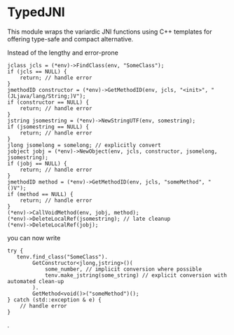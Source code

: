 # TypedJNI

This module wraps the variardic JNI functions using C++ templates for offering type-safe and compact alternative.

Instead of the lengthy and error-prone

    jclass jcls = (*env)->FindClass(env, "SomeClass");
    if (jcls == NULL) {
        return; // handle error
    }
    jmethodID constructor = (*env)->GetMethodID(env, jcls, "<init>", "(JLjava/lang/String;)V");
    if (constructor == NULL) {
        return; // handle error
    }
    jstring jsomestring = (*env)->NewStringUTF(env, somestring);
    if (jsomestring == NULL) {
        return; // handle error
    }
    jlong jsomelong = somelong; // explicitly convert
    jobject jobj = (*env)->NewObject(env, jcls, constructor, jsomelong, jsomestring);
    if (jobj == NULL) {
        return; // handle error
    }
    jmethodID method = (*env)->GetMethodID(env, jcls, "someMethod", "()V");
    if (method == NULL) {
        return; // handle error
    }
    (*env)->CallVoidMethod(env, jobj, method);
    (*env)->DeleteLocalRef(jsomestring); // late cleanup
    (*env)->DeleteLocalRef(jobj);
    

you can now write

    try {
       tenv.find_class("SomeClass").
            GetConstructor<jlong,jstring>()(
                some_number, // implicit conversion where possible
                tenv.make_jstring(some_string) // explicit conversion with automated clean-up
            ).
            GetMethod<void()>("someMethod")();
    } catch (std::exception & e) {
        // handle error
    }
    
.
